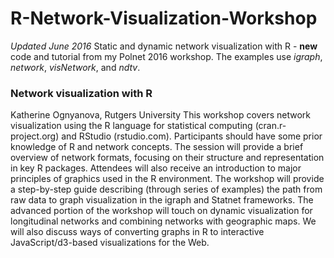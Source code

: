 # R-Network-Visualization-Workshop

<i> Updated June 2016 </i>
Static and dynamic network visualization with R - <b>new</b> code and tutorial from my Polnet 2016 workshop.
The examples use <i>igraph</i>, <i>network</i>, <i>visNetwork</i>, and <i>ndtv</i>.

<h3>Network visualization with R</h3>
Katherine Ognyanova, Rutgers University
This workshop covers network visualization using the R language for statistical computing (cran.r-project.org) and RStudio (rstudio.com). Participants should have some prior knowledge of R and network concepts. The session will provide a brief overview of network formats, focusing on their structure and representation in key R packages. Attendees will also receive an introduction to major principles of graphics used in the R environment. 
The workshop will provide a step-by-step guide describing (through series of examples) the path from raw data to graph visualization in the igraph and Statnet frameworks.  The advanced portion of the workshop will touch on dynamic visualization for longitudinal networks and combining networks with geographic maps. We will also discuss ways of converting graphs in R to interactive JavaScript/d3-based visualizations for the Web.

